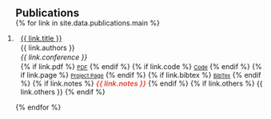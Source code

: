 <h2 id="publications" style="margin: 2px 0px -15px;">Publications</h2>

<div class="publications">
<ol class="bibliography" style="margin-left: 0; padding-left: 0;">

{% for link in site.data.publications.main %}

<li style="margin-bottom: 1.5px; padding: 0;"> <!-- Minimal spacing between entries -->
  <div class="pub-row" style="display: flex; margin-bottom: 2px;">
    <div class="col-sm-9" style="padding-left: 10px; padding-top: 0; padding-bottom: 0;">
      <div class="title" style="margin-bottom: 2px;"><a href="{{ link.pdf }}">{{ link.title }}</a></div>
      <div class="author" style="margin-bottom: 2px;">{{ link.authors }}</div>
      <div class="periodical" style="margin-bottom: 2px;"><em>{{ link.conference }}</em></div>
      <div class="links" style="margin-top: 2px;">
        {% if link.pdf %} 
        <a href="{{ link.pdf }}" class="btn btn-sm z-depth-0" role="button" target="_blank" style="font-size:11px;">PDF</a>
        {% endif %}
        {% if link.code %} 
        <a href="{{ link.code }}" class="btn btn-sm z-depth-0" role="button" target="_blank" style="font-size:11px;">Code</a>
        {% endif %}
        {% if link.page %} 
        <a href="{{ link.page }}" class="btn btn-sm z-depth-0" role="button" target="_blank" style="font-size:11px;">Project Page</a>
        {% endif %}
        {% if link.bibtex %} 
        <a href="{{ link.bibtex }}" class="btn btn-sm z-depth-0" role="button" target="_blank" style="font-size:11px;">BibTex</a>
        {% endif %}
        {% if link.notes %} 
        <strong><i style="color:#e74d3c">{{ link.notes }}</i></strong>
        {% endif %}
        {% if link.others %} 
        {{ link.others }}
        {% endif %}
      </div>
    </div>
  </div>
</li>

{% endfor %}

</ol>
</div>


